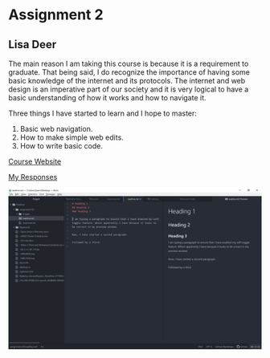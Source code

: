 # Assignment 2
## Lisa Deer

The main reason I am taking this course is because it is a requirement to graduate. That being said, I do recognize the importance of having some basic knowledge of the internet and its protocols. The internet and web design is an imperative part of our society and it is very logical to have a basic understanding of how it works and how to navigate it.

Three things I have started to learn and I hope to master:
1. Basic web navigation.
2. How to make simple web edits.
3. How to write basic code.


[Course Website](https://intro-web-dev.media-ed-online.com/)

[My Responses](./responses.txt)

![My Screenshot](./images/screenshot_a2.png)
